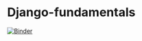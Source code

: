 # Django-fundamentals
[![Binder](https://mybinder.org/badge_logo.svg)](https://mybinder.org/v2/gh/amit-talentica/Django-fundamentals/master)
